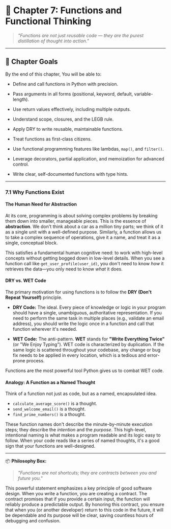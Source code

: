 # 📘 Chapter 7: Functions and Functional Thinking



> *"Functions are not just reusable code — they are the purest distillation of thought into action."*



---



## 🎯 Chapter Goals



By the end of this chapter, You will be able to:



* Define and call functions in Python with precision.

* Pass arguments in all forms (positional, keyword, default, variable-length).

* Use return values effectively, including multiple outputs.

* Understand scope, closures, and the LEGB rule.

* Apply DRY to write reusable, maintainable functions.

* Treat functions as first-class citizens.

* Use functional programming features like lambdas, `map()`, and `filter()`.

* Leverage decorators, partial application, and memoization for advanced control.

* Write clear, self-documented functions with type hints.



---

### 7.1 Why Functions Exist

#### The Human Need for Abstraction

At its core, programming is about solving complex problems by breaking them down into smaller, manageable pieces. This is the essence of **abstraction**. We don't think about a car as a million tiny parts; we think of it as a single unit with a well-defined purpose. Similarly, a function allows us to take a complex sequence of operations, give it a name, and treat it as a single, conceptual block.

This satisfies a fundamental human cognitive need: to work with high-level concepts without getting bogged down in low-level details. When you see a function call like `get_user_profile(user_id)`, you don't need to know *how* it retrieves the data—you only need to know *what* it does.

#### DRY vs. WET Code

The primary motivation for using functions is to follow the **DRY (Don't Repeat Yourself)** principle.

-   **DRY Code:** The ideal. Every piece of knowledge or logic in your program should have a single, unambiguous, authoritative representation. If you need to perform the same task in multiple places (e.g., validate an email address), you should write the logic once in a function and call that function wherever it's needed.

-   **WET Code:** The anti-pattern. **WET** stands for **"Write Everything Twice"** (or "We Enjoy Typing"). WET code is characterized by duplication. If the same logic is scattered throughout your codebase, any change or bug fix needs to be applied in every location, which is a tedious and error-prone process.

Functions are the most powerful tool Python gives us to combat WET code.

#### Analogy: A Function as a Named Thought

Think of a function not just as code, but as a named, encapsulated idea.

-   `calculate_average_score()` is a thought.
-   `send_welcome_email()` is a thought.
-   `find_prime_numbers()` is a thought.

These function names don't describe the minute-by-minute execution steps; they describe the *intention* and the *purpose*. This high-level, intentional naming is what makes a program readable and its logic easy to follow. When your code reads like a series of named thoughts, it's a good sign that your functions are well-designed.

---

📦 **Philosophy Box:**
> *"Functions are not shortcuts; they are contracts between you and future you."*

This powerful statement emphasizes a key principle of good software design. When you write a function, you are creating a contract. The contract promises that if you provide a certain input, the function will reliably produce a predictable output. By honoring this contract, you ensure that when you (or another developer) return to this code in the future, it will be dependable and its purpose will be clear, saving countless hours of debugging and confusion.
